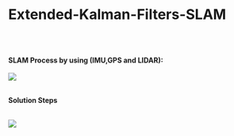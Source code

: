 # Extended-Kalman-Filters-SLAM
<br><br>

<b> SLAM Process by using (IMU,GPS and LIDAR):
  <br></br>
![](https://github.com/halhwadi/Extended-Kalman-Filters-SLAM/blob/main/EKF_IMU_GNSS_Lidar.jpg)
<br></br>

<b> Solution Steps</b>
<br></br>

![](https://github.com/halhwadi/Extended-Kalman-Filters-SLAM/blob/main/Extended%20Kalman%20Filters%20Solution%20Steps.png)

<br></br>

